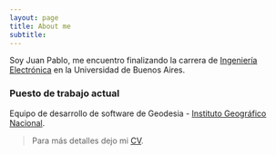 ```yaml
---
layout: page
title: About me
subtitle: 
---
```


Soy Juan Pablo, me encuentro finalizando la carrera de [Ingeniería Electrónica](http://www.fi.uba.ar/es/node/201) en la Universidad de Buenos Aires.

### Puesto de trabajo actual

Equipo de desarrollo de software de Geodesia - [Instituto Geográfico Nacional](https://www.ign.gob.ar/).

>Para más detalles dejo mi [CV](https://quiroga-juan.github.io/files/amplicador.pdf).
